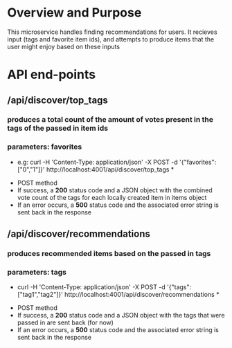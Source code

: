 # Overview and Purpose
This microservice handles finding recommendations for users. It recieves input (tags and favorite item ids), and attempts to produce items that the user might enjoy based on these inputs

# API end-points

## /api/discover/top_tags
### produces a total count of the amount of votes present in the tags of the passed in item ids
### parameters: favorites
* e.g: curl -H 'Content-Type: application/json' -X POST -d '{"favorites":["0","1"]}' http://localhost:4001/api/discover/top_tags *

- POST method
 - If success, a **200** status code and a JSON object with the combined vote count of the tags for each locally created item in items object 
 - If an error occurs, a **500** status code and the associated error string is sent back in the response


## /api/discover/recommendations
### produces recommended items based on the passed in tags
### parameters: tags
* curl -H 'Content-Type: application/json' -X POST -d '{"tags":["tag1","tag2"]}' http://localhost:4001/api/discover/recommendations *

- POST method
 - If success, a **200** status code and a JSON object with the tags that were passed in are sent back (for now)
 - If an error occurs, a **500** status code and the associated error string is sent back in the response
